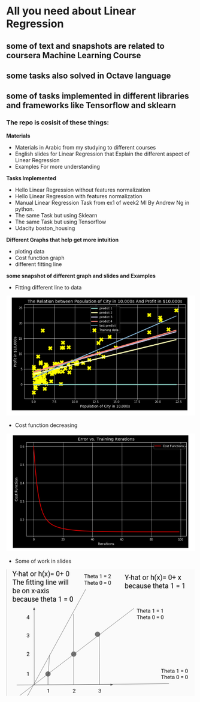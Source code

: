# All you need about Linear Regression

## some of text and snapshots are related to coursera Machine Learning Course

## some tasks also solved in Octave language
## some of tasks implemented in different libraries and frameworks like Tensorflow and sklearn

### The repo is cosisit of these things:

**Materials**

- Materials in Arabic from my studying to different courses
- English slides for Linear Regression that Explain the different aspect of Linear Regression
- Examples For more understanding

**Tasks Implemented**

- Hello Linear Regression without features normalization
- Hello Linear Regression with features normalization
- Manual Linear Regression Task from ex1 of week2 Ml By Andrew Ng in python.
- The same Task but using Sklearn
- The same Task but using Tensorflow
- Udacity boston_housing

**Different Graphs that help get more intuition**

- ploting data
- Cost function graph
- different fitting line

**some snapshot of different graph and slides and Examples**
- Fitting different line to data

![alt text](python_implementation/images/different_fitting_line.png "different_fitting_line")


- Cost function decreasing

![alt text](python_implementation/images/cost_function.png "cost_function")

- Some of work in slides

![alt text](python_implementation/images/slide_2_ml.png "slide_2_ml")
 


